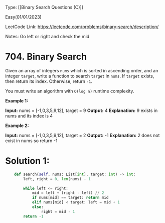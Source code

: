 Type: [[Binary Search Questions (C)]]

Easy(01/01/2023)

LeetCode Link:  https://leetcode.com/problems/binary-search/description/

Notes: Go left or right and check the mid

# 704. Binary Search

Given an array of integers `nums` which is sorted in ascending order, and an integer `target`, write a function to search `target` in `nums`. If `target` exists, then return its index. Otherwise, return `-1`.

You must write an algorithm with `O(log n)` runtime complexity.

**Example 1:**

**Input:** nums = [-1,0,3,5,9,12], target = 9
**Output:** 4
**Explanation:** 9 exists in nums and its index is 4

**Example 2:**

**Input:** nums = [-1,0,3,5,9,12], target = 2
**Output:** -1
**Explanation:** 2 does not exist in nums so return -1


# Solution 1:

```python
    def search(self, nums: List[int], target: int) -> int:
        left, right = 0, len(nums) - 1
    
        while left <= right:
            mid = left + (right - left) // 2
            if nums[mid] == target: return mid
            elif nums[mid] < target: left = mid + 1
            else:
                right = mid - 1
        return -1
```

